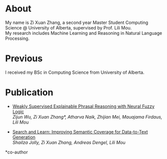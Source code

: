 
# About

My name is Zi Xuan Zhang, a second year Master Student Computing Science @ University of Alberta, supervised by Prof. Lili Mou. <br />
My research includes Machine Learning and Reasoning in Natural Language Processing.

# Previous
I received my BSc in Computing Science from University of Alberta.

# Publication

- [Weakly Supervised Explainable Phrasal Reasoning with Neural Fuzzy Logic](https://openreview.net/pdf?id=Hu4r-dedqR0)<br />
*Zijun Wu, Zi Xuan Zhang\*, Atharva Naik, Zhijian Mei, Mauajama Firdaus, Lili Mou*

- [Search and Learn: Improving Semantic Coverage for Data-to-Text Generation](https://ojs.aaai.org/index.php/AAAI/article/view/21332)<br />
*Shailza Jolly, Zi Xuan Zhang, Andreas Dengel, Lili Mou*

\*co-author

